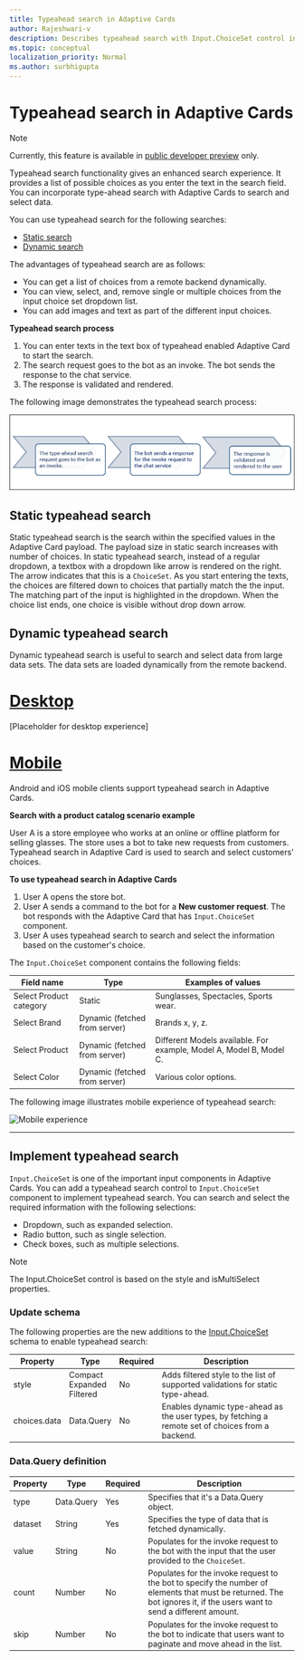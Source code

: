 ```yaml
---
title: Typeahead search in Adaptive Cards 
author: Rajeshwari-v
description: Describes typeahead search with Input.ChoiceSet control in Adaptive Cards 
ms.topic: conceptual
localization_priority: Normal
ms.author: surbhigupta
---
```


# Typeahead search in Adaptive Cards  

> [!NOTE]
> Currently, this feature is available in [public developer preview](~/resources/dev-preview/developer-preview-intro.md) only.

Typeahead search functionality gives an enhanced search experience. It provides a list of possible choices as you enter the text in the search field. You can incorporate type-ahead search with Adaptive Cards to search and select data.      

You can use typeahead search for the following searches: 

* [Static search](#static-typeahead-search)
* [Dynamic search](#dynamic-typeahead-search)

The advantages of typeahead search are as follows:

* You can get a list of choices from a remote backend dynamically.
* You can view, select, and, remove single or multiple choices from the input choice set dropdown list.
* You can add images and text as part of the different input choices.
 
**Typeahead search process**

1. You can enter texts in the text box of typeahead enabled Adaptive Card to start the search. 
1. The search request goes to the bot as an invoke. The bot sends the response to the chat service.
1. The response is validated and rendered.

The following image demonstrates the typeahead search process: 

![Typeahead search](../../assets/images/cards/dynamic-type-ahead-search-flow.png)

## Static typeahead search

Static typeahead search is the search within the specified values in the Adaptive Card payload. The payload size in static search increases with number of choices. In static typeahead search, instead of a regular dropdown, a textbox with a dropdown like arrow is rendered on the right. The arrow indicates that this is a `ChoiceSet`.
As you start entering the texts, the choices are filtered down to choices that partially match the the input. The matching part of the input is highlighted in the dropdown. When the choice list ends, one choice is visible without drop down arrow.

## Dynamic typeahead search

Dynamic typeahead search is useful to search and select data from large data sets. The data sets are loaded dynamically from the remote backend. 

# [Desktop](#tab/desktop)

[Placeholder for desktop experience]

# [Mobile](#tab/mobile)

Android and iOS mobile clients support typeahead search in Adaptive Cards. 
 
**Search with a product catalog scenario example**

User A is a store employee who works at an online or offline platform for selling glasses. The store uses a bot to take new requests from customers. Typeahead search in Adaptive Card is used to search and select customers' choices.

**To use typeahead search in Adaptive Cards**

1. User A opens the store bot.
1. User A sends a command to the bot for a **New customer request**. The bot responds with the Adaptive Card that has `Input.ChoiceSet` component.
1. User A uses typeahead search to search and select the information based on the customer's choice. 

The `Input.ChoiceSet` component contains the following fields: 

|Field name|Type |Examples of values|
|----------|-------|-----------------|
|Select Product category |	Static | Sunglasses, Spectacles, Sports wear. |
|Select Brand|	Dynamic (fetched from server) |	Brands x, y, z. |
|Select Product	|Dynamic (fetched from server) | Different Models available. For example, Model A, Model B, Model C. |
|Select Color | Dynamic (fetched from server) |	Various color options. |      

The following image illustrates mobile experience of typeahead search:       

<img src="~/assets/images/cards/mobile-type-ahead-search.png" alt="Mobile experience" width="400"/>

---

## Implement typeahead search

`Input.ChoiceSet` is one of the important input components in Adaptive Cards. You can add a typeahead search control to `Input.ChoiceSet` component to implement typeahead search. You can search and select the required information with the following selections:       

* Dropdown, such as expanded selection.
* Radio button, such as single selection.
* Check boxes, such as multiple selections.

> [!NOTE]
> The Input.ChoiceSet control is based on the style and isMultiSelect properties.

### Update schema

The following properties are the new additions to the [Input.ChoiceSet](https://adaptivecards.io/explorer/Input.ChoiceSet.html) schema to enable typeahead search:

| Property	| Type | Required | Description |
|-----------|------|----------|-------------|
| style | Compact <br/> Expanded <br/> Filtered | No | Adds filtered style to the list of supported validations for static type-ahead.|
| choices.data | Data.Query | No | Enables dynamic type-ahead as the user types, by fetching a remote set of choices from a backend. |

### Data.Query definition

| Property	| Type | Required | Description |
|-----------|------|----------|-------------|
| type | Data.Query	| Yes |	Specifies that it's a Data.Query object.|
| dataset | String | Yes | Specifies the type of data that is fetched dynamically. |
| value	| String | No | Populates for the invoke request to the bot with the input that the user provided to the `ChoiceSet`. |
| count	| Number | No | Populates for the invoke request to the bot to specify the number of elements that must be returned. The bot ignores it, if the users want to send a different amount. | 
| skip | Number | No | Populates for the invoke request to the bot to indicate that users want to paginate and move ahead in the list. |



